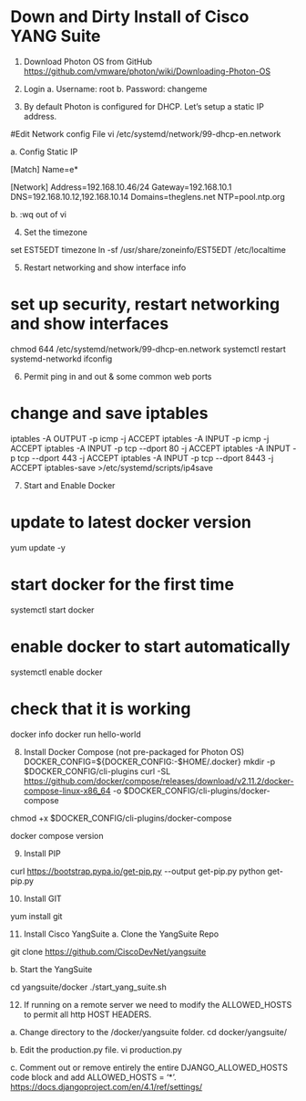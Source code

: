 # Down and Dirty Install of Cisco YANG Suite 



1.	Download Photon OS from GitHub
https://github.com/vmware/photon/wiki/Downloading-Photon-OS

2.	Login 
 a.	Username: root
 b.	Password: changeme


3.	By default Photon is configured for DHCP. Let’s setup a static IP address. 

#Edit Network config File
vi /etc/systemd/network/99-dhcp-en.network


a.	Config Static IP

[Match]
Name=e*

[Network]
Address=192.168.10.46/24
Gateway=192.168.10.1
DNS=192.168.10.12,192.168.10.14
Domains=theglens.net
NTP=pool.ntp.org

b.	:wq  out of vi

4.	Set the timezone

set EST5EDT timezone
ln -sf /usr/share/zoneinfo/EST5EDT /etc/localtime

5.	Restart networking and show interface info


# set up security, restart networking and show interfaces
chmod 644 /etc/systemd/network/99-dhcp-en.network
systemctl restart systemd-networkd
ifconfig

	

6.	Permit ping in and out & some common web ports

# change and save iptables
iptables -A OUTPUT -p icmp -j ACCEPT
iptables -A INPUT -p icmp -j ACCEPT
iptables -A INPUT -p tcp --dport 80 -j ACCEPT
iptables -A INPUT -p tcp --dport 443 -j ACCEPT
iptables -A INPUT -p tcp --dport 8443 -j ACCEPT
iptables-save >/etc/systemd/scripts/ip4save







7.	Start and Enable Docker

# update to latest docker version
yum update -y
# start docker for the first time
systemctl start docker
# enable docker to start automatically
systemctl enable docker
# check that it is working
docker info
docker run hello-world



8.	Install Docker Compose (not pre-packaged for Photon OS)
DOCKER_CONFIG=${DOCKER_CONFIG:-$HOME/.docker}
mkdir -p $DOCKER_CONFIG/cli-plugins
curl -SL https://github.com/docker/compose/releases/download/v2.11.2/docker-compose-linux-x86_64 -o $DOCKER_CONFIG/cli-plugins/docker-compose

chmod +x $DOCKER_CONFIG/cli-plugins/docker-compose

docker compose version



9.	Install PIP

curl https://bootstrap.pypa.io/get-pip.py --output get-pip.py 
python get-pip.py


10.	Install GIT

yum install git


11.	Install Cisco YangSuite
a.	Clone the YangSuite Repo

git clone https://github.com/CiscoDevNet/yangsuite

b.	Start the YangSuite

cd yangsuite/docker
./start_yang_suite.sh




12.	If running on a remote server we need to modify the ALLOWED_HOSTS to permit all http HOST HEADERS. 

a.	Change directory to the /docker/yangsuite folder.
cd docker/yangsuite/ 

b.	Edit the production.py file. 
vi production.py

c.	Comment out or remove entirely the entire DJANGO_ALLOWED_HOSTS code block and add ALLOWED_HOSTS = ‘*’.
https://docs.djangoproject.com/en/4.1/ref/settings/
 



















